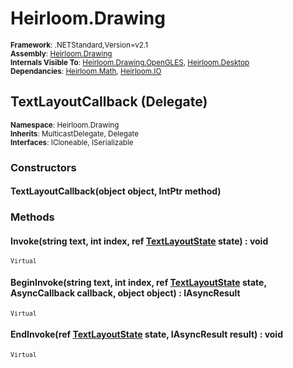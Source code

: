 # Heirloom.Drawing

<small>**Framework**: .NETStandard,Version=v2.1</small>  
<small>**Assembly**: [Heirloom.Drawing](../Heirloom.Drawing/Heirloom.Drawing.md)</small>  
<small>**Internals Visible To**: [Heirloom.Drawing.OpenGLES](../Heirloom.Drawing.OpenGLES/Heirloom.Drawing.OpenGLES.md), [Heirloom.Desktop](../Heirloom.Desktop/Heirloom.Desktop.md)</small>  
<small>**Dependancies**: [Heirloom.Math](../Heirloom.Math/Heirloom.Math.md), [Heirloom.IO](../Heirloom.IO/Heirloom.IO.md)</small>  

## TextLayoutCallback (Delegate)
<small>**Namespace**: Heirloom.Drawing</sub></small>  
<small>**Inherits**: MulticastDelegate, Delegate</small>  
<small>**Interfaces**: ICloneable, ISerializable</small>  

### Constructors

#### TextLayoutCallback(object object, IntPtr method)

### Methods

#### <a name="INV1C27C217"></a>Invoke(string text, int index, ref [TextLayoutState](Heirloom.Drawing.TextLayoutState.md) state) : void
<small>`Virtual`</small>


#### <a name="BEGF7D2B0B0"></a>BeginInvoke(string text, int index, ref [TextLayoutState](Heirloom.Drawing.TextLayoutState.md) state, AsyncCallback callback, object object) : IAsyncResult
<small>`Virtual`</small>


#### <a name="ENDBAA0C958"></a>EndInvoke(ref [TextLayoutState](Heirloom.Drawing.TextLayoutState.md) state, IAsyncResult result) : void
<small>`Virtual`</small>


